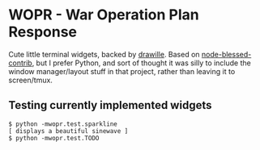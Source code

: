 WOPR - War Operation Plan Response
==================================

Cute little terminal widgets, backed by [drawille](https://github.com/asciimoo/drawille/).
Based on [node-blessed-contrib](https://github.com/yaronn/blessed-contrib), but
I prefer Python, and sort of thought it was silly to include the window
manager/layout stuff in that project, rather than leaving it to screen/tmux.

## Testing currently implemented widgets

```
$ python -mwopr.test.sparkline
[ displays a beautiful sinewave ]
$ python -mwopr.test.TODO
```
